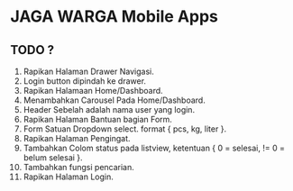 # JAGA WARGA Mobile Apps

## TODO ?
1. Rapikan Halaman Drawer Navigasi.
  1. Login button dipindah ke drawer.
2. Rapikan Halamaan Home/Dashboard.
  1. Menambahkan Carousel Pada Home/Dashboard.
  2. Header Sebelah adalah nama user yang login.
3. Rapikan Halaman Bantuan bagian Form.
  1. Form Satuan Dropdown select. format { pcs, kg, liter }.
4. Rapikan Halaman Pengingat.
  1. Tambahkan Colom status pada listview, ketentuan { 0 = selesai, != 0 = belum selesai }.
  2. Tambahkan fungsi pencarian.
5. Rapikan Halaman Login.